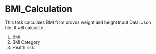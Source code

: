 # BMI_Calculation
This task calculates BMI from provde weight and height
Input Data: Json file.
It will calculate 
1. BMI
2. BMI Category
3. Health risk
